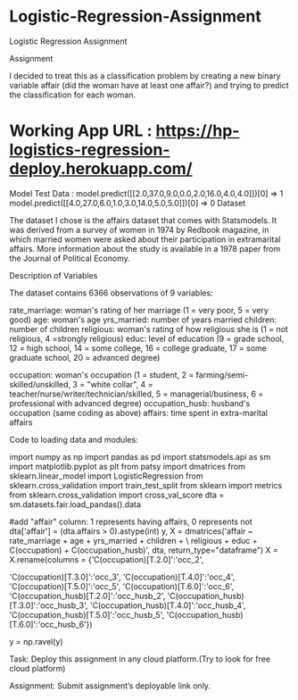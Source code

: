 # Logistic-Regression-Assignment
Logistic Regression Assignment

Assignment

I decided to treat this as a classification problem by creating a new binary
variable affair (did the woman have at least one affair?) and trying to
predict the classification for each woman.

# Working App URL : https://hp-logistics-regression-deploy.herokuapp.com/

Model Test Data : 
model.predict([[2.0,37.0,9.0,0.0,2.0,16.0,4.0,4.0]])[0]  => 1
model.predict([[4.0,27.0,6.0,1.0,3.0,14.0,5.0,5.0]])[0]  => 0
Dataset

The dataset I chose is the affairs dataset that comes with Statsmodels. It
was derived from a survey of women in 1974 by Redbook magazine, in
which married women were asked about their participation in extramarital
affairs. More information about the study is available in a 1978 paper from
the Journal of Political Economy.

Description of Variables

The dataset contains 6366 observations of 9 variables:
     
   rate_marriage: woman's rating of her marriage (1 = very poor, 5 =
   very good)
   age: woman's age
   yrs_married: number of years married
  children: number of children
  religious: woman's rating of how religious she is (1 = not religious, 4     =strongly religious)
   educ: level of education (9 = grade school, 12 = high school, 14 =
  some college, 16 = college graduate, 17 = some graduate school, 20
  = advanced degree)

occupation: woman's occupation (1 = student, 2 = farming/semi-
skilled/unskilled, 3 = "white collar", 4 =     teacher/nurse/writer/technician/skilled, 5 = managerial/business, 6 =
professional with advanced degree)
occupation_husb: husband's occupation (same coding as above)
affairs: time spent in extra-marital affairs




Code to loading data and modules:

import numpy as np
import pandas as pd
import statsmodels.api as sm
import matplotlib.pyplot as plt
from patsy import dmatrices
from sklearn.linear_model
import LogisticRegression from
sklearn.cross_validation
import train_test_split from sklearn
import metrics from
sklearn.cross_validation
import cross_val_score dta =
sm.datasets.fair.load_pandas().data

#add "affair" column: 1 represents having affairs, 0
represents not dta['affair'] = (dta.affairs >
0).astype(int)
y, X = dmatrices('affair ~ rate_marriage + age +
yrs_married + children + \ religious + educ +
C(occupation) + C(occupation_husb)',
dta, return_type="dataframe")
X = X.rename(columns =
{'C(occupation)[T.2.0]':'occ_2',

'C(occupation)[T.3.0]':'occ_3',
'C(occupation)[T.4.0]':'occ_4',
'C(occupation)[T.5.0]':'occ_5',
'C(occupation)[T.6.0]':'occ_6',
'C(occupation_husb)[T.2.0]':'occ_husb_2',
'C(occupation_husb)[T.3.0]':'occ_husb_3',
'C(occupation_husb)[T.4.0]':'occ_husb_4',
'C(occupation_husb)[T.5.0]':'occ_husb_5',
'C(occupation_husb)[T.6.0]':'occ_husb_6'})

y = np.ravel(y)

Task: Deploy this assignment in any cloud platform.(Try to look for free cloud platform)

Assignment: Submit assignment’s deployable link only.
